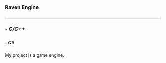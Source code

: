 <b><h3>Raven Engine<h3></b>
<hr></hr>

<h5> - C/C++</h5>
<h5> - C#</h5>

My project is a game engine.

